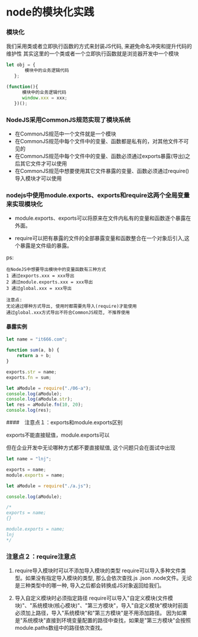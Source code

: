 # node的模块化实践

### 模块化
我们采用类或者立即执行函数的方式来封装JS代码, 来避免命名冲突和提升代码的维护性
其实这里的一个类或者一个立即执行函数就是浏览器开发中一个模块

``` js
let obj = {
       模块中的业务逻辑代码
   };

(function(){
      模块中的业务逻辑代码
      window.xxx = xxx;
   })();
```

### NodeJS采用CommonJS规范实现了模块系统

- 在CommonJS规范中一个文件就是一个模块
- 在CommonJS规范中每个文件中的变量、函数都是私有的，对其他文件不可见的
- 在CommonJS规范中每个文件中的变量、函数必须通过exports暴露(导出)之后其它文件才可以使用
- 在CommonJS规范中想要使用其它文件暴露的变量、函数必须通过require()导入模块才可以使用

### nodejs中使用module.exports、exports和require这两个全局变量来实现模块化

- module.exports、exports可以将原来在文件内私有的变量和函数逐个暴露在外面。

- require可以把有暴露的文件的全部暴露变量和函数整合在一个对象后引入,这个暴露是文件级的暴露。
  
ps:
```
在NodeJS中想要导出模块中的变量函数有三种方式
1 通过exports.xxx = xxx导出
2 通过module.exports.xxx = xxx导出
3 通过global.xxx = xxx导出

注意点:
无论通过哪种方式导出, 使用时都需要先导入(require)才能使用
通过global.xxx方式导出不符合CommonJS规范, 不推荐使用
```


#### 暴露实例


``` js
let name = "it666.com";

function sum(a, b) {
    return a + b;
}

exports.str = name;
exports.fn = sum;
```

``` js
let aModule = require("./06-a");
console.log(aModule);
console.log(aModule.str);
let res = aModule.fn(10, 20);
console.log(res);
```

####　注意点１：exports和module.exports区别

exports不能直接赋值，module.exports可以

但在企业开发中无论哪种方式都不要直接赋值, 这个问题只会在面试中出现

``` js
let name = "lnj";

exports = name;
module.exports = name; 
```

``` js
let aModule = require("./a.js");

console.log(aModule);

/*
exports = name;
{}

module.exports = name;
lnj
*/
```

### 注意点２：require注意点
1. require导入模块时可以不添加导入模块的类型
require可以导入多种文件类型。如果没有指定导入模块的类型, 那么会依次查找.js .json .node文件。无论是三种类型中的哪一种, 导入之后都会转换成JS对象返回给我们。

1. 导入自定义模块时必须指定路径
require可以导入"自定义模块(文件模块)"、"系统模块(核心模块)"、"第三方模块"，导入"自定义模块"模块时前面必须加上路径，导入"系统模块"和"第三方模块"是不用添加路径。
因为如果是"系统模块"直接到环境变量配置的路径中查找，如果是"第三方模块"会按照module.paths数组中的路径依次查找。



